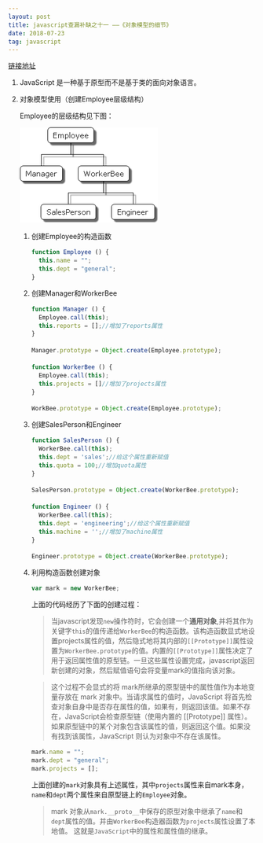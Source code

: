 ```yaml
---
layout: post
title: javascript查漏补缺之十一 ——《对象模型的细节》
date: 2018-07-23
tag: javascript
---
```


[链接地址](https://developer.mozilla.org/zh-CN/docs/Web/JavaScript/Guide/Details_of_the_Object_Model)

1. JavaScript 是一种基于原型而不是基于类的面向对象语言。

2. 对象模型使用（创建Employee层级结构）

    Employee的层级结构见下图：

    ![employee层级结构](/images/js/6.png)

    1. 创建Employee的构造函数

        ```javascript
        function Employee () {
          this.name = "";
          this.dept = "general";
        }

        ```

    2. 创建Manager和WorkerBee

        ```javascript
        function Manager () {
          Employee.call(this);
          this.reports = [];//增加了reports属性
        }

        Manager.prototype = Object.create(Employee.prototype);

        function WorkerBee () {
          Employee.call(this);
          this.projects = []//增加了projects属性
        }

        WorkBee.prototype = Object.create(Employee.prototype);
        ```

    3. 创建SalesPerson和Engineer

        ```javascript
        function SalesPerson () {
          WorkerBee.call(this);
          this.dept = 'sales';//给这个属性重新赋值
          this.quota = 100;//增加quota属性
        }

        SalesPerson.prototype = Object.create(WorkerBee.prototype);

        function Engineer () {
          WorkerBee.call(this);
          this.dept = 'engineering';//给这个属性重新赋值
          this.machine = '';//增加了machine属性
        }

        Engineer.prototype = Object.create(WorkerBee.prototype);
        ```

    4. 利用构造函数创建对象

        ```javascript
        var mark = new WorkerBee;
        ```

        上面的代码经历了下面的创建过程：

        >当javascript发现`new`操作符时，它会创建一个**通用对象**,并将其作为关键字`this`的值传递给`WorkerBee`的构造函数。该构造函数显式地设置projects属性的值，然后隐式地将其内部的`[[Prototype]]`属性设置为`WorkerBee.prototype`的值。内置的`[[Prototype]]`属性决定了用于返回属性值的原型链。一旦这些属性设置完成，javascript返回新创建的对象，然后赋值语句会将变量mark的值指向该对象。

        >这个过程不会显式的将 mark所继承的原型链中的属性值作为本地变量存放在 mark 对象中。当请求属性的值时，JavaScript 将首先检查对象自身中是否存在属性的值，如果有，则返回该值。如果不存在，JavaScript会检查原型链（使用内置的 [[Prototype]] 属性）。如果原型链中的某个对象包含该属性的值，则返回这个值。如果没有找到该属性，JavaScript 则认为对象中不存在该属性。

        ```javascript
        mark.name = "";
        mark.dept = "general";
        mark.projects = [];
        ```
        
        上面创建的`mark`对象具有上述属性，其中`projects`属性来自mark本身，`name`和`dept`两个属性来自原型链上的`Employee`对象。

        >mark 对象从`mark.__proto__`中保存的原型对象中继承了`name`和`dept`属性的值。并由`WorkerBee`构造器函数为`projects`属性设置了本地值。 这就是`JavaScript`中的属性和属性值的继承。